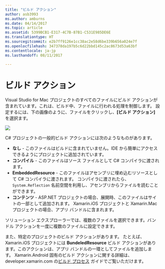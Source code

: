 ```yaml
---
title: "ビルド アクション"
author: asb3993
ms.author: amburns
ms.date: 04/14/2017
ms.topic: article
ms.assetid: 5399BCB1-E317-4C7B-87B1-C531E985DE6E
ms.translationtype: HT
ms.sourcegitcommit: e2b7ff9126e1cc38ac2e58d6be339b656a024e7f
ms.openlocfilehash: 347378da197b5c6d22bbd145c2ac8673d53a63bf
ms.contentlocale: ja-jp
ms.lasthandoff: 08/11/2017

---
```


# <a name="build-actions"></a>ビルド アクション 

Visual Studio for Mac プロジェクトのすべてのファイルにビルド アクションが含まれています。これは、ビルド中、ファイルに行われる処理を制御します。 設定するには、下の画像のように、ファイルをクリックし、**[ビルド アクション]** を選択ます。

![](media/projects-and-solutions-image1.png)

C# プロジェクトの一般的ビルド アクションには次のようなものがあります。

* **なし** - このファイルはビルドに含まれていません。IDE から簡単にアクセスできるようにプロジェクトに追加されています。
* **コンパイル** - このファイルはソース ファイルとして C# コンパイラに渡されます。
* **EmbeddedResource** - このファイルはアセンブリに埋め込むリソースとして C# コンパイラに渡されます。 コンパイラに渡されたら、`System.Reflection` 名前空間を利用し、アセンブリからファイルを読むことができます。
* **コンテンツ** - ASP.NET プロジェクトの場合、展開時、このファイルはサイトの一部として追加されます。 Xamarin.iOS プロジェクトと Xamarin.Mac プロジェクトの場合、アプリ バンドルに含まれます。

ソリューション エクスプローラーでは、複数のファイルを選択できます。バンドル アクションを一度に複数のファイルに設定できます。

また、特定のプロジェクトのビルド アクションがあります。 たとえば、Xamarin.iOS プロジェクトには **BundeledResource** ビルド アクションがあります。このアクションは、アプリ バンドルの一環としてファイルを追加します。 Xamarin.Android 固有のビルド アクションに関する詳細は、developer.xamarin.com の[ビルド プロセス](https://developer.xamarin.com/guides/android/under_the_hood/build_process/#Build_Actions) ガイドでご覧いただけます。
